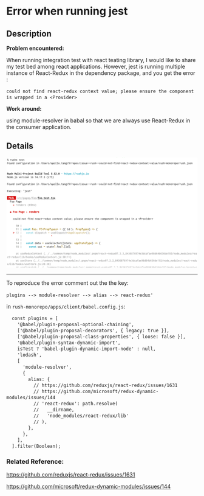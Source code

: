 # Error when running jest



## Description

**Problem encountered:** 

When running integration test with react teating library, I would like to share my test bed among react applications. However, jest is running multiple instance of React-Redux in the dependency package, and you get the error :

```
could not find react-redux context value; please ensure the component is wrapped in a <Provider>
```

**Work around:** 

using module-resolver in babal so that we are always use React-Redux  in the consumer application. 



## Details



<img src="./documents/error-when-running-test.png" />


---



To reproduce the error comment out the the key:

```plugins --> module-resolver --> alias --> react-redux'  ```

in   `rush-monorepo/apps/client/babel.config.js`: 

```  const plugins = [
  const plugins = [
    '@babel/plugin-proposal-optional-chaining',
    ['@babel/plugin-proposal-decorators', { legacy: true }],
    ['@babel/plugin-proposal-class-properties', { loose: false }],
    '@babel/plugin-syntax-dynamic-import',
    isTest ? 'babel-plugin-dynamic-import-node' : null,
    'lodash',
    [
      'module-resolver',
      {
        alias: {
          // https://github.com/reduxjs/react-redux/issues/1631
          // https://github.com/microsoft/redux-dynamic-modules/issues/144
          // 'react-redux': path.resolve(
          //   __dirname,
          //   'node_modules/react-redux/lib'
          // ),
        },
      },
    ],
  ].filter(Boolean);
```



### Related Reference: 

https://github.com/reduxjs/react-redux/issues/1631 

https://github.com/microsoft/redux-dynamic-modules/issues/144 





